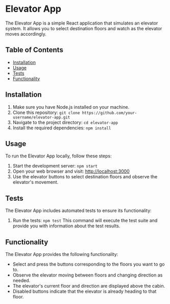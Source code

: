 # Elevator App

The Elevator App is a simple React application that simulates an elevator system. It allows you to select destination floors and watch as the elevator moves accordingly.

## Table of Contents

- [Installation](#installation)
- [Usage](#usage)
- [Tests](#tests)
- [Functionality](#functionality)

## Installation

1. Make sure you have Node.js installed on your machine.
2. Clone this repository: `git clone https://github.com/your-username/elevator-app.git`
3. Navigate to the project directory: `cd elevator-app`
4. Install the required dependencies: `npm install`

## Usage

To run the Elevator App locally, follow these steps:

1. Start the development server: `npm start`
2. Open your web browser and visit: [http://localhost:3000](http://localhost:3000)
3. Use the elevator buttons to select destination floors and observe the elevator's movement.

## Tests

The Elevator App includes automated tests to ensure its functionality:

1. Run the tests: `npm test`
This command will execute the test suite and provide you with information about the test results.

## Functionality

The Elevator App provides the following functionality:

- Select and press the buttons corresponding to the floors you want to go to.
- Observe the elevator moving between floors and changing direction as needed.
- The elevator's current floor and direction are displayed above the cabin.
- Disabled buttons indicate that the elevator is already heading to that floor.
